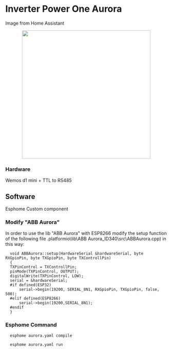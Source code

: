 # Inverter Power One Aurora
Image from Home Assistant
<p align="center">
   <a><img src='https://raw.githubusercontent.com/mttstt/Power-One-monitor/master/Asset/HomeAssistant.png' height='400'></a></p>


### Hardware
Wemos d1 mini + TTL to RS485


## Software
Esphome Custom component

### Modify "ABB Aurora"
In order to use the lib "ABB Aurora" with ESP8266 modify the setup function of the following file .platformio\lib\ABB Aurora_ID340\src\ABBAurora.cpp) in this way:

      void ABBAurora::setup(HardwareSerial &hardwareSerial, byte RXGpioPin, byte TXGpioPin, byte TXControllPin)
      {
      TXPinControl = TXControllPin;
      pinMode(TXPinControl, OUTPUT);
      digitalWrite(TXPinControl, LOW);
      serial = &hardwareSerial;
      #if defined(ESP32)
          serial->begin(19200, SERIAL_8N1, RXGpioPin, TXGpioPin, false, 500);
      #elif defined(ESP8266)
          serial->begin(19200,SERIAL_8N1);
      #endif
      }


### Esphome Command

      esphome aurora.yaml compile

      esphome aurora.yaml run
